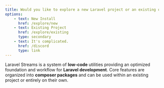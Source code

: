```yaml
---
title: Would you like to explore a new Laravel project or an existing one?
options:
    - text: New Install
      href: /explore/new
    - text: Existing Project
      href: /explore/existing
      type: secondary
    - text: It's complicated.
      href: /discord
      type: link
---
```

Laravel Streams is a system of **low-code** utilities providing an optimized foundation and workflow for **Laravel development**. Core features are organized into **composer packages** and can be used within an existing project or entirely on their own.
